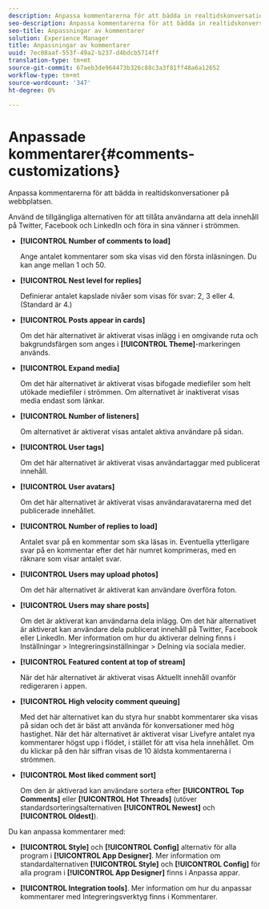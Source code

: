 ```yaml
---
description: Anpassa kommentarerna för att bädda in realtidskonversationer på webbplatsen.
seo-description: Anpassa kommentarerna för att bädda in realtidskonversationer på webbplatsen.
seo-title: Anpassningar av kommentarer
solution: Experience Manager
title: Anpassningar av kommentarer
uuid: 7ec08aaf-553f-49a2-b237-d4bdcb5714ff
translation-type: tm+mt
source-git-commit: 67aeb3de964473b326c88c3a3f81ff48a6a12652
workflow-type: tm+mt
source-wordcount: '347'
ht-degree: 0%

---
```



# Anpassade kommentarer{#comments-customizations}

Anpassa kommentarerna för att bädda in realtidskonversationer på webbplatsen.



Använd de tillgängliga alternativen för att tillåta användarna att dela innehåll på Twitter, Facebook och LinkedIn och föra in sina vänner i strömmen.

* **[!UICONTROL Number of comments to load]**

   Ange antalet kommentarer som ska visas vid den första inläsningen. Du kan ange mellan 1 och 50.

* **[!UICONTROL Nest level for replies]**

   Definierar antalet kapslade nivåer som visas för svar: 2, 3 eller 4. (Standard är 4.)

* **[!UICONTROL Posts appear in cards]**

   Om det här alternativet är aktiverat visas inlägg i en omgivande ruta och bakgrundsfärgen som anges i **[!UICONTROL Theme]**-markeringen används.

* **[!UICONTROL Expand media]**

   Om det här alternativet är aktiverat visas bifogade mediefiler som helt utökade mediefiler i strömmen. Om alternativet är inaktiverat visas media endast som länkar.

* **[!UICONTROL Number of listeners]**

   Om alternativet är aktiverat visas antalet aktiva användare på sidan.

* **[!UICONTROL User tags]**

   Om det här alternativet är aktiverat visas användartaggar med publicerat innehåll.

* **[!UICONTROL User avatars]**

   Om det här alternativet är aktiverat visas användaravatarerna med det publicerade innehållet.

* **[!UICONTROL Number of replies to load]**

   Antalet svar på en kommentar som ska läsas in. Eventuella ytterligare svar på en kommentar efter det här numret komprimeras, med en räknare som visar antalet svar.

* **[!UICONTROL Users may upload photos]**

   Om det här alternativet är aktiverat kan användare överföra foton.

* **[!UICONTROL Users may share posts]**

   Om det är aktiverat kan användarna dela inlägg. Om det här alternativet är aktiverat kan användare dela publicerat innehåll på Twitter, Facebook eller LinkedIn. Mer information om hur du aktiverar delning finns i Inställningar > Integreringsinställningar > Delning via sociala medier.

* **[!UICONTROL Featured content at top of stream]**

   När det här alternativet är aktiverat visas Aktuellt innehåll ovanför redigeraren i appen.

* **[!UICONTROL High velocity comment queuing]**

   Med det här alternativet kan du styra hur snabbt kommentarer ska visas på sidan och det är bäst att använda för konversationer med hög hastighet. När det här alternativet är aktiverat visar Livefyre antalet nya kommentarer högst upp i flödet, i stället för att visa hela innehållet. Om du klickar på den här siffran visas de 10 äldsta kommentarerna i strömmen.

* **[!UICONTROL Most liked comment sort]**

   Om den är aktiverad kan användare sortera efter **[!UICONTROL Top Comments]** eller **[!UICONTROL Hot Threads]** (utöver standardsorteringsalternativen **[!UICONTROL Newest]** och **[!UICONTROL Oldest]**).

Du kan anpassa kommentarer med:

* **[!UICONTROL Style]** och  **[!UICONTROL Config]** alternativ för alla program i  **[!UICONTROL App Designer]**. Mer information om standardalternativen **[!UICONTROL Style]** och **[!UICONTROL Config]** för alla program i **[!UICONTROL App Designer]** finns i Anpassa appar.

* **[!UICONTROL Integration tools]**. Mer information om hur du anpassar kommentarer med Integreringsverktyg finns i Kommentarer.

